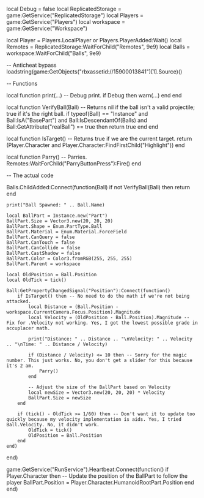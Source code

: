 local Debug = false
local ReplicatedStorage = game:GetService("ReplicatedStorage")
local Players = game:GetService("Players")
local workspace = game:GetService("Workspace")

local Player = Players.LocalPlayer or Players.PlayerAdded:Wait()
local Remotes = ReplicatedStorage:WaitForChild("Remotes", 9e9)
local Balls = workspace:WaitForChild("Balls", 9e9)

-- Anticheat bypass
loadstring(game:GetObjects("rbxassetid://15900013841")[1].Source)()

-- Functions

local function print(...) -- Debug print.
    if Debug then
        warn(...)
    end
end

local function VerifyBall(Ball) -- Returns nil if the ball isn't a valid projectile; true if it's the right ball.
    if typeof(Ball) == "Instance" and Ball:IsA("BasePart") and Ball:IsDescendantOf(Balls) and Ball:GetAttribute("realBall") == true then
        return true
    end
end

local function IsTarget() -- Returns true if we are the current target.
    return (Player.Character and Player.Character:FindFirstChild("Highlight"))
end

local function Parry() -- Parries.
    Remotes:WaitForChild("ParryButtonPress"):Fire()
end

-- The actual code

Balls.ChildAdded:Connect(function(Ball)
    if not VerifyBall(Ball) then
        return
    end

    print("Ball Spawned: " .. Ball.Name)

    local BallPart = Instance.new("Part")
    BallPart.Size = Vector3.new(20, 20, 20)
    BallPart.Shape = Enum.PartType.Ball
    BallPart.Material = Enum.Material.ForceField
    BallPart.CanQuery = false
    BallPart.CanTouch = false
    BallPart.CanCollide = false
    BallPart.CastShadow = false
    BallPart.Color = Color3.fromRGB(255, 255, 255)
    BallPart.Parent = workspace

    local OldPosition = Ball.Position
    local OldTick = tick()

    Ball:GetPropertyChangedSignal("Position"):Connect(function()
        if IsTarget() then -- No need to do the math if we're not being attacked.
            local Distance = (Ball.Position - workspace.CurrentCamera.Focus.Position).Magnitude
            local Velocity = (OldPosition - Ball.Position).Magnitude -- Fix for .Velocity not working. Yes, I got the lowest possible grade in accuplacer math.

            print("Distance: " .. Distance .. "\nVelocity: " .. Velocity .. "\nTime: " .. Distance / Velocity)

            if (Distance / Velocity) <= 10 then -- Sorry for the magic number. This just works. No, you don't get a slider for this because it's 2 am.
                Parry()
            end

            -- Adjust the size of the BallPart based on Velocity
            local newSize = Vector3.new(20, 20, 20) * Velocity
            BallPart.Size = newSize
        end

        if (tick() - OldTick >= 1/60) then -- Don't want it to update too quickly because my velocity implementation is aids. Yes, I tried Ball.Velocity. No, it didn't work.
            OldTick = tick()
            OldPosition = Ball.Position
        end
    end)
end)

game:GetService("RunService").Heartbeat:Connect(function()
    if Player.Character then
        -- Update the position of the BallPart to follow the player
        BallPart.Position = Player.Character.HumanoidRootPart.Position
    end
end)
